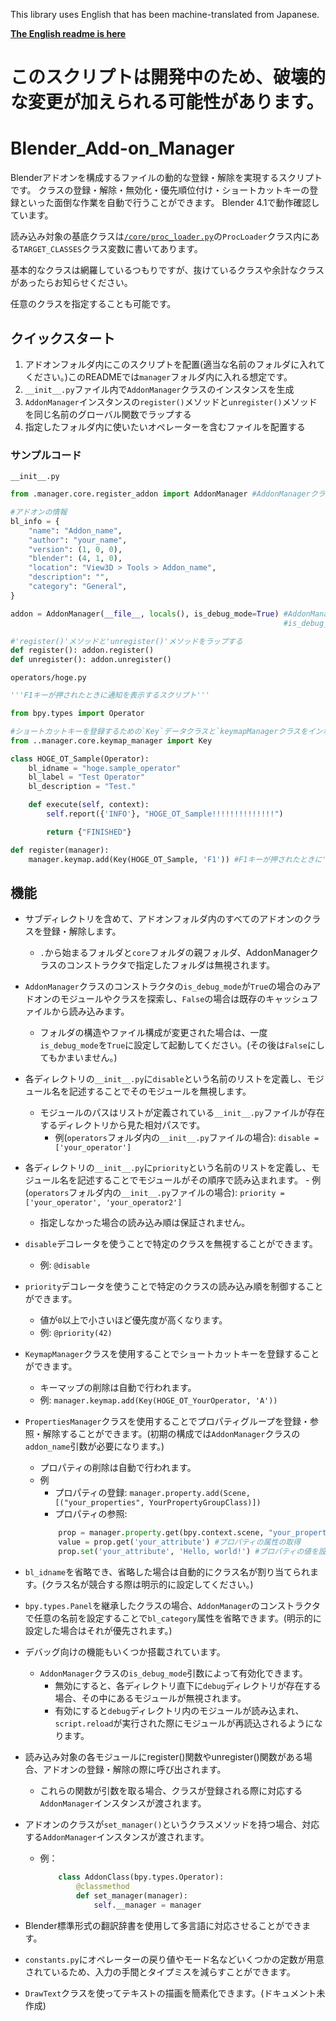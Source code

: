 This library uses English that has been machine-translated from Japanese.

__[The English readme is here](README.md)__

# __このスクリプトは開発中のため、破壊的な変更が加えられる可能性があります。__

# Blender_Add-on_Manager
Blenderアドオンを構成するファイルの動的な登録・解除を実現するスクリプトです。
クラスの登録・解除・無効化・優先順位付け・ショートカットキーの登録といった面倒な作業を自動で行うことができます。
Blender 4.1で動作確認しています。

読み込み対象の基底クラスは[`/core/proc_loader.py`](/core/proc_loader.py)の`ProcLoader`クラス内にある`TARGET_CLASSES`クラス変数に書いてあります。

基本的なクラスは網羅しているつもりですが、抜けているクラスや余計なクラスがあったらお知らせください。

任意のクラスを指定することも可能です。

## クイックスタート
1. アドオンフォルダ内にこのスクリプトを配置(適当な名前のフォルダに入れてください。)このREADMEでは`manager`フォルダ内に入れる想定です。
2. `__init__.py`ファイル内で`AddonManager`クラスのインスタンスを生成
3. `AddonManager`インスタンスの`register()`メソッドと`unregister()`メソッドを同じ名前のグローバル関数でラップする
4. 指定したフォルダ内に使いたいオペレーターを含むファイルを配置する

### サンプルコード

`__init__.py`
```python
from .manager.core.register_addon import AddonManager #AddonManagerクラスをインポートする

#アドオンの情報
bl_info = {
    "name": "Addon_name",
    "author": "your_name",
    "version": (1, 0, 0),
    "blender": (4, 1, 0),
    "location": "View3D > Tools > Addon_name",
    "description": "",
    "category": "General",
}

addon = AddonManager(__file__, locals(), is_debug_mode=True) #AddonManagerクラスのインスタンスを生成する
                                                             #is_debug_modeがTrueの場合のみアドオンのファイルを探索します。(Falseの場合はキャッシュファイルから読み込みます。)

#'register()'メソッドと'unregister()'メソッドをラップする
def register(): addon.register()
def unregister(): addon.unregister()
```
`operators/hoge.py`
```python
'''F1キーが押されたときに通知を表示するスクリプト'''

from bpy.types import Operator

#ショートカットキーを登録するための`Key`データクラスと`keymapManagerクラスをインポートする`
from ..manager.core.keymap_manager import Key

class HOGE_OT_Sample(Operator):
    bl_idname = "hoge.sample_operator"
    bl_label = "Test Operator"
    bl_description = "Test."

    def execute(self, context):
        self.report({'INFO'}, "HOGE_OT_Sample!!!!!!!!!!!!!!")

        return {"FINISHED"}

def register(manager):
    manager.keymap.add(Key(HOGE_OT_Sample, 'F1')) #F1キーが押されたときに'HOGE_OT_Sample'オペレーターが実行されるように設定する
```


## 機能
- サブディレクトリを含めて、アドオンフォルダ内のすべてのアドオンのクラスを登録・解除します。
    - `.`から始まるフォルダと`core`フォルダの親フォルダ、AddonManagerクラスのコンストラクタで指定したフォルダは無視されます。
- `AddonManager`クラスのコンストラクタの`is_debug_mode`が`True`の場合のみアドオンのモジュールやクラスを探索し、`False`の場合は既存のキャッシュファイルから読み込みます。
    - フォルダの構造やファイル構成が変更された場合は、一度`is_debug_mode`を`True`に設定して起動してください。(その後は`False`にしてもかまいません。)
- 各ディレクトリの`__init__.py`に`disable`という名前のリストを定義し、モジュール名を記述することでそのモジュールを無視します。
    - モジュールのパスはリストが定義されている`__init__.py`ファイルが存在するディレクトリから見た相対パスです。
        - 例(`operators`フォルダ内の`__init__.py`ファイルの場合): `disable = ['your_operator']`
- 各ディレクトリの`__init__.py`に`priority`という名前のリストを定義し、モジュール名を記述することでモジュールがその順序で読み込まれます。
        - 例(`operators`フォルダ内の`__init__.py`ファイルの場合): `priority = ['your_operator', 'your_operator2']`
    - 指定しなかった場合の読み込み順は保証されません。
- `disable`デコレータを使うことで特定のクラスを無視することができます。
    - 例: `@disable`
- `priority`デコレータを使うことで特定のクラスの読み込み順を制御することができます。
    - 値が`0`以上で小さいほど優先度が高くなります。
    - 例: `@priority(42)`
- `KeymapManager`クラスを使用することでショートカットキーを登録することができます。
    - キーマップの削除は自動で行われます。
    - 例: `manager.keymap.add(Key(HOGE_OT_YourOperator, 'A'))`
- `PropertiesManager`クラスを使用することでプロパティグループを登録・参照・解除することができます。(初期の構成では`AddonManager`クラスの`addon_name`引数が必要になります。)
    - プロパティの削除は自動で行われます。
    - 例
        - プロパティの登録: `manager.property.add(Scene, [("your_properties", YourPropertyGroupClass)])`
        - プロパティの参照:
        ```python
            prop = manager.property.get(bpy.context.scene, "your_properties") #プロパティの取得
            value = prop.get('your_attribute') #プロパティの属性の取得
            prop.set('your_attribute', 'Hello, world!') #プロパティの値を設定
        ```
- `bl_idname`を省略でき、省略した場合は自動的にクラス名が割り当てられます。(クラス名が競合する際は明示的に設定してください。)
- `bpy.types.Panel`を継承したクラスの場合、`AddonManager`のコンストラクタで任意の名前を設定することで`bl_category`属性を省略できます。(明示的に設定した場合はそれが優先されます。)
- デバッグ向けの機能もいくつか搭載されています。
    - `AddonManager`クラスの`is_debug_mode`引数によって有効化できます。
        - 無効にすると、各ディレクトリ直下に`debug`ディレクトリが存在する場合、その中にあるモジュールが無視されます。
        - 有効にすると`debug`ディレクトリ内のモジュールが読み込まれ、`script.reload`が実行された際にモジュールが再読込されるようになります。

- 読み込み対象の各モジュールにregister()関数やunregister()関数がある場合、アドオンの登録・解除の際に呼び出されます。
    - これらの関数が引数を取る場合、クラスが登録される際に対応する`AddonManager`インスタンスが渡されます。
- アドオンのクラスが`set_manager()`というクラスメソッドを持つ場合、対応する`AddonManager`インスタンスが渡されます。
    - 例：
        ```python
            class AddonClass(bpy.types.Operator):
                @classmethod
                def set_manager(manager):
                    self.__manager = manager
        ```
- Blender標準形式の翻訳辞書を使用して多言語に対応させることができます。
- `constants.py`にオペレーターの戻り値やモード名などいくつかの定数が用意されているため、入力の手間とタイプミスを減らすことができます。
- `DrawText`クラスを使ってテキストの描画を簡素化できます。(ドキュメント未作成)
